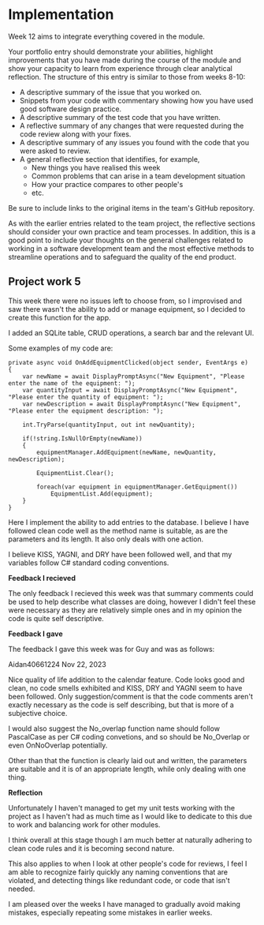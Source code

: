 # Implementation

Week 12 aims to integrate everything covered in the module.

Your portfolio entry should demonstrate your abilities, highlight improvements that you
have made during the course of the module and show your capacity to learn from experience
through clear analytical reflection. The structure of this entry is similar to those from 
weeks 8-10:

* A descriptive summary of the issue that you worked on.
* Snippets from your code with commentary showing how you have used good software design 
  practice.
* A descriptive summary of the test code that you have written.
* A reflective summary of any changes that were requested during the code review along 
  with your fixes.
* A descriptive summary of any issues you found with the code that you were asked to review.
* A general reflective section that identifies, for example,
  * New things you have realised this week
  * Common problems that can arise in a team development situation
  * How your practice compares to other people's
  * etc.

Be sure to include links to the original items in the team's GitHub repository.

As with the earlier entries related to the team project, the reflective sections should
consider your own practice and team processes. In addition, this is a good point to
include your thoughts on the general challenges related to working in a software
development team and the most effective methods to streamline operations and to safeguard
the quality of the end product.


## Project work 5

This week there were no issues left to choose from, so I improvised and saw there wasn't the ability to add or manage equipment, so I decided to create this function for the app. 

I added an SQLite table, CRUD operations, a search bar and the relevant UI.

Some examples of my code are:

```
private async void OnAddEquipmentClicked(object sender, EventArgs e)
{
	var newName = await DisplayPromptAsync("New Equipment", "Please enter the name of the equipment: ");
	var quantityInput = await DisplayPromptAsync("New Equipment", "Please enter the quantity of equipment: ");
	var newDescription = await DisplayPromptAsync("New Equipment", "Please enter the equipment description: ");

	int.TryParse(quantityInput, out int newQuantity);

	if(!string.IsNullOrEmpty(newName))
	{
		equipmentManager.AddEquipment(newName, newQuantity, newDescription);

		EquipmentList.Clear();

		foreach(var equipment in equipmentManager.GetEquipment())
			EquipmentList.Add(equipment);
	}
}
```

Here I implement the ability to add entries to the database. I believe I have followed clean code well as the method name is suitable, as are the parameters and its length. It also only deals with one action. 

I believe KISS, YAGNI, and DRY have been followed well, and that my variables follow C# standard coding conventions. 

__Feedback I recieved__

The only feedback I recieved this week was that summary comments could be used to help describe what classes are doing, however I didn't feel these were necessary as they are relatively simple ones and in my opinion the code is quite self descriptive.

__Feedback I gave__

The feedback I gave this week was for Guy and was as follows: 

 Aidan40661224 Nov 22, 2023

Nice quality of life addition to the calendar feature. Code looks good and clean, no code smells exhibited and KISS, DRY and YAGNI seem to have been followed. Only suggestion/comment is that the code comments aren't exactly necessary as the code is self describing, but that is more of a subjective choice.

I would also suggest the No_overlap function name should follow PascalCase as per C# coding convetions, and so should be No_Overlap or even OnNoOverlap potentially.

Other than that the function is clearly laid out and written, the parameters are suitable and it is of an appropriate length, while only dealing with one thing.

__Reflection__

Unfortunately I haven't managed to get my unit tests working with the project as I haven't had as much time as I would like to dedicate to this due to work and balancing work for other modules.

I think overall at this stage though I am much better at naturally adhering to clean code rules and it is becoming second nature. 

This also applies to when I look at other people's code for reviews, I feel I am able to recognize fairly quickly any naming conventions that are violated, and detecting things like redundant code, or code that isn't needed.

I am pleased over the weeks I have managed to gradually avoid making mistakes, especially repeating some mistakes in earlier weeks. 

